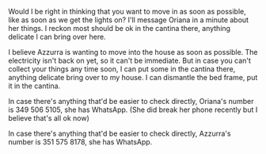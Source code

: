 Would I be right in thinking that you want to move in as soon as possible, like as soon as we get the lights on? I'll message Oriana in a minute about her things. I reckon most should be ok in the cantina there, anything delicate I can bring over here.

I believe Azzurra is wanting to move into the house as soon as possible. The electricity isn't back on yet, so it can't be immediate. But in case you can't collect your things any time soon, I can put some in the cantina there, anything delicate bring over to my house. I can dismantle the bed frame, put it in the cantina. 

In case there's anything that'd be easier to check directly, Oriana's number is 349 506 5105, she has WhatsApp. (She did break her phone recently but I believe that's all ok now)

In case there's anything that'd be easier to check directly, Azzurra's number is 351 575 8178, she has WhatsApp.